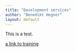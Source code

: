 ```yaml
---
title: "Development services"
author: "Benedikt Hegner"
layout: default
---
```


This is a test.

[a link to training]({{site.baseurl}}/workinggroups/trainingurx.html)
